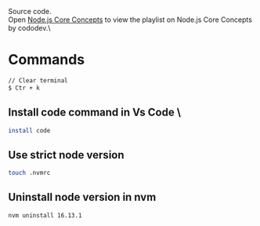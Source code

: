 Source code.\
Open [Node.js Core Concepts](https://youtube.com/playlist?list=PLCiGw8i6Nhvo08rQd9J7e19ToKMCJVKaM) to view the playlist on Node.js Core Concepts by cododev.\

# Commands

```bash
// Clear terminal
$ Ctr + k
```

## Install code command in Vs Code \

```bash
install code
```

## Use strict node version

```bash
touch .nvmrc
```

## Uninstall node version in nvm

```bash
nvm uninstall 16.13.1
```
